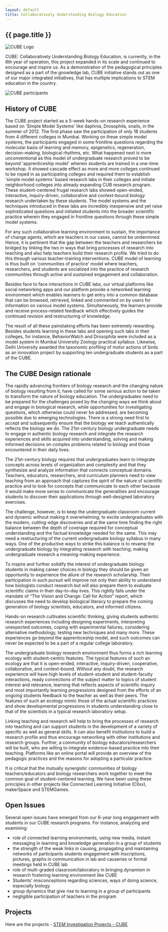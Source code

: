 ```yaml
--- 
layout: default
title: Collaboratively Understanding Biology Education
---
```


## {{ page.title }}

![CUBE Logo](https://metastudio.org/uploads/default/original/2X/2/2612883b207547b399ce35d634727c38c4793f0d.png)

CUBE: Collaboratively Understanding Biology Education, is currently,
in the 8th year of operation, this project expanded in its scale and
continued to encourage and inspire us.  As a demonstration of the
pedagogical principles designed as a part of the gnowledge lab, CUBE
initiative stands out as one of our major integrated initiatives, that
has multiple implications to STEM education in the country.

![CUBE participants](https://stemgames.metastudio.org/uploads/default/optimized/2X/f/f1ca6b78917f085c44c4d4d1b97ad490cc3db4c3_2_608x500.png)


## History of CUBE

The CUBE project started as a 5-week hands-on research experience
based on ‘Simple Model Systems’ like daphnia, Drosophila, snails, in
the summer of 2012. The first phase saw the participation of only 18
students from 4 different colleges in Mumbai. Working on these simple
model systems, the participants engaged in some frontline questions
regarding the molecular basis of learning and memory, epigenetics,
regeneration, decision-making, biological rhythms, etc. What happened
next is more unconventional as this model of undergraduate research
proved to be beyond 'apprenticeship model' wherein students are
trained in a one-time workshop. It showed cascade effect as more and
more colleges continued to be roped in as participating colleges and
required them to establish 'simple model systems' based research labs
in their colleges and initiate neighborhood colleges into already
expanding CUB research program.  These student-centered frugal
research labs showed open-ended, interactive, inquiry-driven,
collaborative and context-bound biology research undertaken by these
students. The model systems and the techniques introduced in these
labs are incredibly inexpensive and yet raise sophisticated questions
and initiated students into the broader scientific practice wherein
they engaged in frontline questions through these simple model
systems.
 
For any such collaborative learning environment to sustain, the
importance of change agents, which are teachers in our cases, cannot
be undermined. Hence, it is pertinent that the gap between the
teachers and researchers be bridged by linking the two in ways that
bring processes of research into teaching and also help teachers build
their research profile. We tried to do this through various
teacher-training interventions.  CUBE model of learning is thus built
on 'communities of practice' model where teachers, researchers, and
students are socialized into the practice of research communities
through active and sustained engagement and collaboration.

Besides face to face interactions in CUBE labs, our virtual platforms
like social networking apps and our platform provide a networked
learning environment which enables learners to get entry into a common
database that can be browsed, retrieved, linked and commented on by
users for information on various model systems. Simultaneously, the
learners provide and receive process-related feedback which
effectively guides the continued revision and restructuring of
knowledge.
 
The result of all these painstaking efforts has been extremely
rewarding. Besides students learning in these labs and opening such
labs in their colleges, for instance, BehaviorWatch and Drosophila
were included as a model system in Mumbai University Zoology practical
syllabus. Likewise, Delhi University awarded the taxonomic profiling
of motor actions of birds as an innovation project by supporting ten
undergraduate students as a part of the CUBE.

## The CUBE Design rationale

The rapidly advancing frontiers of biology research and the changing
nature of biology resulting from it, have called for some serious
action to be taken to transform the nature of biology education. The
undergraduates need to be prepared for the challenges posed by the
changing ways we think about and engage in biological research, while
opportunities for investigating questions, which otherwise could never
be addressed, are becoming possible due to emerging
technologies. There is a strong need first to accept and subsequently
ensure that the biology we teach authentically reflects the biology we
do. The 21st-century biology undergraduate needs to engage in
authentic biology research and integrate the research experiences and
skills acquired into understanding, solving and making informed
decisions on complex problems related to biology and those encountered
in their daily lives.

The 21st-century biology requires that undergraduates learn to
integrate concepts across levels of organization and complexity and
that they synthesize and analyze information that connects conceptual
domains. Teachers, educators, researchers, and curriculum planners
need to view teaching from an approach that captures the spirit of the
nature of scientific practice and to look for concepts that
communicate to each other because it would make more sense to
communicate the generalities and encourage students to discover their
applications through well-designed laboratory exercises.

The challenge, however, is to keep the undergraduate classroom current
and dynamic without making it overwhelming; to excite undergraduates
with the modern, cutting-edge discoveries and at the same time finding
the right balance between the depth of coverage required for
conceptual understanding and the factual knowledge needed for the
same. This may need a restructuring of the current undergraduate
biology syllabus in many ways. One of the productive ways to strike
this balance is to revamp the undergraduate biology by integrating
research with teaching; making undergraduate research a meaning-making
experience.

To inspire and further solidify the interest of undergraduate biology
students in making career choices in biology they should be given an
opportunity to experience the allure of the research
scholarship. Their participation in such pursuit will improve not only
their ability to understand how biologists conduct research but will
also prepare them to evaluate scientific claims in their day-to-day
lives. This rightly falls under the mandate of “The Vision and Change:
Call for Action” report, which discusses the need to develop
biological literacy to prepare the coming generation of biology
scientists, educators, and informed citizens.

Hands-on research cultivates scientific thinking, giving students
authentic research experiences including designing experiments,
interpreting unexpected outcomes, coping with experimental failures,
considering alternative methodology, testing new techniques and many
more. These experiences go beyond the apprenticeship model, and such
outcomes can never be expected to be a part of a regular college
laboratory.

The undergraduate biology research environment thus forms a rich
learning ecology with student-centric features. The typical features
of such an ecology are that it is open-ended, interactive,
inquiry-driven, cooperative, collaborative, and context-bound. Without
any doubt, the research experience will have high levels of
student-student and student-faculty interactions, ready connections of
the subject matter to topics of student interest and relevance,
learning that reflects aspects of scientific inquiry and most
importantly learning progressions designed from the efforts of an
ongoing students feedback to the teacher as well as their peers.  The
features of such an ecology mimic those of the actual scientific
practices and show developmental progressions in students
understanding close to that of the scientists in a typical research
laboratory setup.

Linking teaching and research will help to bring the processes of
research into teaching and can support students in the development of
a variety of specific as well as general skills. It can also benefit
institutions to build a research profile and thus encourage networking
with other institutions and research groups. Further, a community of
biology educators/researchers will be built, who are willing to
integrate evidence-based practice into their teaching. Platforms like
an online portal will provide an overview of the pedagogic practices
and the reasons for adopting a particular practice.

It is critical that the mutually synergistic communities of biology
teachers/educators and biology researchers work together to meet the
common goal of student-centered learning.  We have been using these
principles in other projects like Connected Learning Initiative
(ClIxx), makerSpace and STEMGames.

## Open Issues 

Several open issues have emerged from our 6-year long engagement with
students in our CUBE research programs. For instance, analyzing and
examining: 
- role of connected learning environments, using new media, instant
  messaging in learning and knowledge generation in a group of
  students
- the strength of the weak links in causing, propagating and
  maintaining networks of participants students engagement with
  inscriptions, pictures, graphs in communication in lab and causeries
  or formal meetings held in CUBE lab
- role of multi-graded classroom/laboratory in bringing dynamism in
  research fostering learning environment like CUBE
- Students' misconceptions regarding sciences, ways of doing science,
  especially biology
- group dynamics that give rise to learning in a group of participants
- negligible participation of teachers in the program

## Projects

Here are the projects - [STEM Investigation Projects - CUBE](https://www.gnowledge.org/projects/stem-projects.html#stem-investigation-projects-cube)

